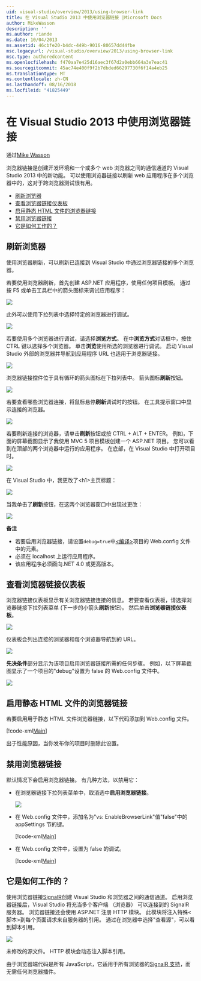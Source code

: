 ```yaml
---
uid: visual-studio/overview/2013/using-browser-link
title: 在 Visual Studio 2013 中使用浏览器链接 |Microsoft Docs
author: MikeWasson
description: ''
ms.author: riande
ms.date: 10/04/2013
ms.assetid: 46cbfe20-b4dc-449b-9016-80657dd44fbe
msc.legacyurl: /visual-studio/overview/2013/using-browser-link
msc.type: authoredcontent
ms.openlocfilehash: f470aa7e425d16aec3f67d2a0ebb664a3e7eac41
ms.sourcegitcommit: 45ac74e400f9f2b7dbded66297730f6f14a4eb25
ms.translationtype: MT
ms.contentlocale: zh-CN
ms.lasthandoff: 08/16/2018
ms.locfileid: "41825449"
---
```

<a name="using-browser-link-in-visual-studio-2013"></a>在 Visual Studio 2013 中使用浏览器链接
====================
通过[Mike Wasson](https://github.com/MikeWasson)

浏览器链接是创建开发环境和一个或多个 web 浏览器之间的通信通道的 Visual Studio 2013 中的新功能。 可以使用浏览器链接以刷新 web 应用程序在多个浏览器中的，这对于跨浏览器测试很有用。

- [刷新浏览器](#browser-refresh)
- [查看浏览器链接仪表板](#dashboard)
- [启用静态 HTML 文件的浏览器链接](#static-html)
- [禁用浏览器链接](#disabling)
- [它是如何工作的？](#how-it-works)

<a id="browser-refresh"></a>
## <a name="browser-refresh"></a>刷新浏览器

使用浏览器刷新，可以刷新已连接到 Visual Studio 中通过浏览器链接的多个浏览器。

若要使用浏览器刷新，首先创建 ASP.NET 应用程序，使用任何项目模板。 通过按 F5 或单击工具栏中的箭头图标来调试应用程序：

![](using-browser-link/_static/image1.png)

此外可以使用下拉列表中选择特定的浏览器进行调试。

![](using-browser-link/_static/image2.png)

若要使用多个浏览器进行调试，请选择**浏览方式**。 在中**浏览方式**对话框中，按住 CTRL 键以选择多个浏览器。 单击**浏览**使用所选的浏览器进行调试。 启动 Visual Studio 外部的浏览器并导航到应用程序 URL 也适用于浏览器链接。

![](using-browser-link/_static/image3.png)

浏览器链接控件位于具有循环的箭头图标在下拉列表中。 箭头图标**刷新**按钮。

![](using-browser-link/_static/image4.png)

若要查看哪些浏览器连接，将鼠标悬停**刷新**调试时的按钮。 在工具提示窗口中显示连接的浏览器。

![](using-browser-link/_static/image5.png)

若要刷新连接的浏览器，请单击**刷新**按钮或按 CTRL + ALT + ENTER。 例如，下面的屏幕截图显示了我使用 MVC 5 项目模板创建一个 ASP.NET 项目。 您可以看到在顶部的两个浏览器中运行的应用程序。 在底部，在 Visual Studio 中打开项目时。

![](using-browser-link/_static/image6.png)

在 Visual Studio 中，我更改了&lt;h1&gt;主页标题：

![](using-browser-link/_static/image7.png)

当我单击了**刷新**按钮，在这两个浏览器窗口中出现过更改：

![](using-browser-link/_static/image8.png)

**备注**

- 若要启用浏览器链接，请设置`debug=true`中[&lt;编译&gt;](https://msdn.microsoft.com/library/s10awwz0(v=vs.85).aspx)项目的 Web.config 文件中的元素。
- 必须在 localhost 上运行应用程序。
- 该应用程序必须面向.NET 4.0 或更高版本。

<a id="dashboard"></a>
## <a name="viewing-the-browser-link-dashboard"></a>查看浏览器链接仪表板

浏览器链接仪表板显示有关浏览器链接连接的信息。 若要查看仪表板，请选择浏览器链接下拉列表菜单 (下一步的小箭头**刷新**按钮)。 然后单击**浏览器链接仪表板**。

![](using-browser-link/_static/image9.png)

仪表板会列出连接的浏览器和每个浏览器导航到的 URL。

![](using-browser-link/_static/image10.png)

**先决条件**部分显示为该项目启用浏览器链接所需的任何步骤。 例如，以下屏幕截图显示了一个项目的"debug"设置为 false 的 Web.config 文件中。

![](using-browser-link/_static/image11.png)

<a id="static-html"></a>
## <a name="enabling-browser-link-for-static-html-files"></a>启用静态 HTML 文件的浏览器链接

若要启用用于静态 HTML 文件浏览器链接，以下代码添加到 Web.config 文件。

[!code-xml[Main](using-browser-link/samples/sample1.xml)]

出于性能原因，当你发布你的项目时删除此设置。

<a id="disabling"></a>
## <a name="disabling-browser-link"></a>禁用浏览器链接

默认情况下会启用浏览器链接。 有几种方法，以禁用它：

- 在浏览器链接下拉列表菜单中，取消选中**启用浏览器链接**。 

    ![](using-browser-link/_static/image12.png)
- 在 Web.config 文件中，添加名为"vs: EnableBrowserLink"值"false"中的 appSettings 节的键。 

    [!code-xml[Main](using-browser-link/samples/sample2.xml)]
- 在 Web.config 文件中，设置为 false 的调试。 

    [!code-xml[Main](using-browser-link/samples/sample3.xml)]

<a id="how-it-works"></a>
## <a name="how-does-it-work"></a>它是如何工作的？

使用浏览器链接[SignalR](../../../signalr/index.md)创建 Visual Studio 和浏览器之间的通信通道。 启用浏览器链接后，Visual Studio 将充当多个客户端 （浏览器） 可以连接到的 SignalR 服务器。 浏览器链接还会使用 ASP.NET 注册 HTTP 模块。 此模块将注入特殊&lt;脚本&gt;到每个页面请求来自服务器的引用。 通过在浏览器中选择"查看源"，可以看到脚本引用。

![](using-browser-link/_static/image13.png)

未修改的源文件。 HTTP 模块会动态注入脚本引用。

由于浏览器端代码是所有 JavaScript，它适用于所有浏览器的[SignalR 支持](../../../signalr/overview/getting-started/supported-platforms.md)，而无需任何浏览器插件。

